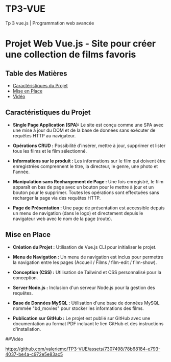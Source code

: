 # TP3-VUE
Tp 3 vue.js | Programmation web avancée
# Projet Web Vue.js - Site pour créer une collection de films favoris

## Table des Matières
- [Caractéristiques du Projet](#caractéristiques-du-projet)
- [Mise en Place](#mise-en-place)
- [Vidéo](#vidéo)

## Caractéristiques du Projet

- **Single Page Application (SPA):** Le site est conçu comme une SPA avec une mise à jour du DOM et de la base de données sans exécuter de requêtes HTTP au navigateur.

- **Opérations CRUD :** Possibilité d'insérer, mettre à jour, supprimer et lister tous les films et le film sélectionné.

- **Informations sur le produit :** Les informations sur le film qui doivent être enregistrées comprennent le titre, la directeur, le genre, une photo et l'année.

- **Manipulation sans Rechargement de Page :** Une fois enregistré, le film apparaît en bas de page avec un bouton pour le mettre à jour et un bouton pour le supprimer. Toutes les opérations sont effectuées sans recharger la page via des requêtes HTTP.

- **Page de Présentation :** Une page de présentation est accessible depuis un menu de navigation (dans le logo) et directement depuis le navigateur web avec le nom de la page (route).

## Mise en Place

- **Création du Projet :** Utilisation de Vue.js CLI pour initialiser le projet.

- **Menu de Navigation :** Un menu de navigation est inclus pour permettre la navigation entre les pages (Accueil / Films / film-edit / film-show).

- **Conception (CSS) :** Utilisation de Tailwind et CSS personnalisé pour la conception.

- **Server Node.js :** Inclusion d'un serveur Node.js pour la gestion des requêtes.

- **Base de Données MySQL :** Utilisation d'une base de données MySQL nommée "bd_movies" pour stocker les informations des films.

- **Publication sur GitHub :** Le projet est publié sur GitHub avec une documentation au format PDF incluant le lien GitHub et des instructions d'installation.

##Vidéo


https://github.com/valeriemo/TP3-VUE/assets/7307498/78b68184-e793-4037-be4a-c972e5e83ac5





